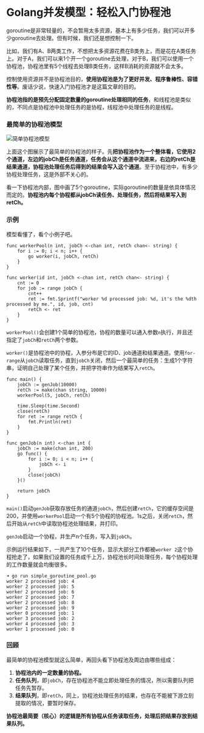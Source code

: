 # Golang并发模型：轻松入门协程池

goroutine是非常轻量的，不会暂用太多资源，基本上有多少任务，我们可以开多少goroutine去处理。但有时候，我们还是想控制一下。

比如，我们有A、B两类工作，不想把太多资源花费在B类务上，而是花在A类任务上。对于A，我们可以来1个开一个goroutine去处理，对于B，我们可以使用一个协程池，协程池里有5个线程去处理B类任务，这样B消耗的资源就不会太多。

控制使用资源并不是协程池目的，**使用协程池是为了更好并发、程序鲁棒性、容错性等**。废话少说，快速入门协程池才是这篇文章的目的。

**协程池指的是预先分配固定数量的goroutine处理相同的任务**，和线程池是类似的，不同点是协程池中处理任务的是协程，线程池中处理任务的是线程。

### 最简单的协程池模型

![简单协程池模型](D:\www\Snail\Go专题系列\book\images\2018-12-simple-goroutine-pool.png)

上面这个图展示了最简单的协程池的样子。先**把协程池作为一个整体看，它使用2个通道，左边的jobCh是任务通道，任务会从这个通道中流进来，右边的retCh是结果通道，协程池处理任务后得到的结果会写入这个通道**。至于协程池中，有多少协程处理任务，这是外部不关心的。

看一下协程池内部，图中画了5个goroutine，实际goroutine的数量是依具体情况而定的。**协程池内每个协程都从jobCh读任务、处理任务，然后将结果写入到retCh。**

### 示例

模型看懂了，看个小例子吧。

```
func workerPool(n int, jobCh <-chan int, retCh chan<- string) {
	for i := 0; i < n; i++ {
		go worker(i, jobCh, retCh)
	}
}

func worker(id int, jobCh <-chan int, retCh chan<- string) {
	cnt := 0
	for job := range jobCh {
		cnt++
		ret := fmt.Sprintf("worker %d processed job: %d, it's the %dth processed by me.", id, job, cnt)
		retCh <- ret
	}
}
```

`workerPool()`会创建1个简单的协程池，协程的数量可以通入参数`n`执行，并且还指定了`jobCh`和`retCh`两个参数。

`worker()`是协程池中的协程，入参分布是它的ID、job通道和结果通道。使用`for-range`从`jobCh`读取任务，直到`jobCh`关闭，然后一个最简单的任务：生成1个字符串，证明自己处理了某个任务，并把字符串作为结果写入`retCh`。

```
func main() {
	jobCh := genJob(10000)
	retCh := make(chan string, 10000)
	workerPool(5, jobCh, retCh)

	time.Sleep(time.Second)
	close(retCh)
	for ret := range retCh {
		fmt.Println(ret)
	}
}

func genJob(n int) <-chan int {
	jobCh := make(chan int, 200)
	go func() {
		for i := 0; i < n; i++ {
			jobCh <- i
		}
		close(jobCh)
	}()

	return jobCh
}
```



`main()`启动`genJob`获取存放任务的通道`jobCh`，然后创建`retCh`，它的缓存空间是200，并使用`workerPool`启动一个有5个协程的协程池。1s之后，关闭`retCh`，然后开始从`retCh`中读取协程池处理结果，并打印。

`genJob`启动一个协程，并生产n个任务，写入到`jobCh`。

示例运行结果如下，一共产生了10个任务，显示大部分工作都被`worker 2`这个协程抢走了，如果我们设置的任务成千上万，协程池长时间处理任务，每个协程处理的工作数量就会均衡很多。

```
➜ go run simple_goroutine_pool.go
worker 2 processed job: 4
worker 2 processed job: 5
worker 2 processed job: 6
worker 2 processed job: 7
worker 2 processed job: 8
worker 2 processed job: 9
worker 0 processed job: 1
worker 3 processed job: 2
worker 4 processed job: 3
worker 1 processed job: 0
```

### 回顾

最简单的协程池模型就这么简单，再回头看下协程池及周边由哪些组成：

1. **协程池内的一定数量的协程。**
2. **任务队列**，即`jobCh`，存在协程池不能立即处理任务的情况，所以需要队列把任务先暂存。
3. **结果队列**，即`retCh`，同上，协程池处理任务的结果，也存在不能被下游立刻提取的情况，要暂时保存。

**协程池最简要（核心）的逻辑是所有协程从任务读取任务，处理后把结果存放到结果队列。**